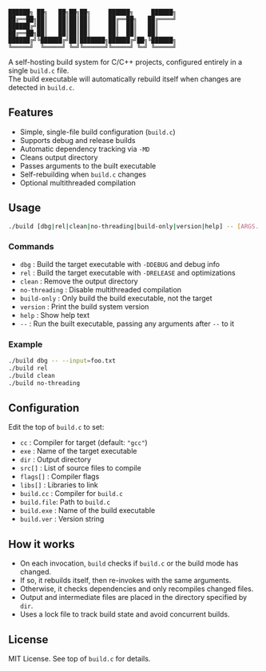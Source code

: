 ```
██████╗ ██╗   ██╗██╗██╗     ██████╗     ██████╗
██╔══██╗██║   ██║██║██║     ██╔══██╗   ██╔════╝
██████╔╝██║   ██║██║██║     ██║  ██║   ██║     
██╔══██╗██║   ██║██║██║     ██║  ██║   ██║     
██████╔╝╚██████╔╝██║███████╗██████╔╝██╗╚██████╗
╚═════╝  ╚═════╝ ╚═╝╚══════╝╚═════╝ ╚═╝ ╚═════╝
```

A self-hosting build system for C/C++ projects, configured entirely in a single `build.c` file.  
The build executable will automatically rebuild itself when changes are detected in `build.c`.

## Features

- Simple, single-file build configuration (`build.c`)
- Supports debug and release builds
- Automatic dependency tracking via `-MD`
- Cleans output directory
- Passes arguments to the built executable
- Self-rebuilding when `build.c` changes
- Optional multithreaded compilation

## Usage

```sh
./build [dbg|rel|clean|no-threading|build-only|version|help] -- [ARGS...]
```

### Commands

- `dbg`           : Build the target executable with `-DDEBUG` and debug info
- `rel`           : Build the target executable with `-DRELEASE` and optimizations
- `clean`         : Remove the output directory
- `no-threading`  : Disable multithreaded compilation
- `build-only`    : Only build the build executable, not the target
- `version`       : Print the build system version
- `help`          : Show help text
- `--`            : Run the built executable, passing any arguments after `--` to it

### Example

```sh
./build dbg -- --input=foo.txt
./build rel
./build clean
./build no-threading
```

## Configuration

Edit the top of `build.c` to set:

- `cc`        : Compiler for target (default: `"gcc"`)
- `exe`       : Name of the target executable
- `dir`       : Output directory
- `src[]`     : List of source files to compile
- `flags[]`   : Compiler flags
- `libs[]`    : Libraries to link
- `build.cc`  : Compiler for `build.c`
- `build.file`: Path to `build.c`
- `build.exe` : Name of the build executable
- `build.ver` : Version string

## How it works

- On each invocation, `build` checks if `build.c` or the build mode has changed.
- If so, it rebuilds itself, then re-invokes with the same arguments.
- Otherwise, it checks dependencies and only recompiles changed files.
- Output and intermediate files are placed in the directory specified by `dir`.
- Uses a lock file to track build state and avoid concurrent builds.

## License

MIT License. See top of `build.c` for details.
